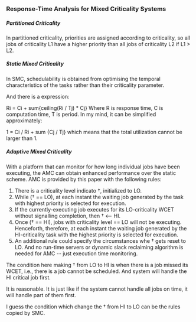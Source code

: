 ### Response-Time Analysis for Mixed Criticality Systems

##### Partitioned Criticality
In partitioned criticality, priorities are assigned according to criticality, so all jobs of criticality L1 have a higher priority than all jobs of criticality L2 if L1 > L2.
##### Static Mixed Criticality
In SMC, schedulability is obtained from optimising the temporal characteristics of the tasks rather than their criticality parameter.

And there is a expression:

Ri  = Ci + sum{ceiling(Ri / Tj) * Cj}
Where R is response time, C is computation time, T is period.
In my mind, it can be simplified approximately:

1 = Ci / Ri  + sum {Cj / Tj}
which means that the total utilization cannot be larger than 1.
##### Adaptive Mixed Criticality
With a platform that can monitor for how long individual jobs have been executing, the AMC can obtain enhanced performance over the static scheme.
AMC is provided by this paper with the following rules:
1. There is a criticality level indicato †, initialized to LO.
2. While († == LO), at each instant the waiting job generated by the task with highest priority is selected for execution.
3. If the currently-executing job executes for its LO-criticality WCET without signalling completion, then † <-- HI.
4. Once († == HI), jobs with criticality level == LO will not be executing. Henceforth, therefore, at each instant the waiting job generated by the HI-criticality task with the highest priority is selected for execution.
5. An additional rule could specify the circumstances whe † gets reset to LO.
And no run-time servers or dynamic slack reclaiming algorithm is needed for AMC -- just execution time monitoring.

The condition here making † from LO to HI is when there is a job missed its WCET, i.e., there is a job cannot be scheduled. And system will handle the HI critical job first.

It is reasonable. It is just like if the system cannot handle all jobs on time, it will handle part of them first.

I guess the condition which change the † from HI to LO can be the rules copied by SMC.
